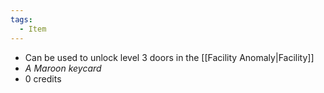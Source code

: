 ```yaml
---
tags:
  - Item
---
```

- Can be used to unlock level 3 doors in the [[Facility Anomaly|Facility]]
- *A Maroon keycard*
- 0 credits